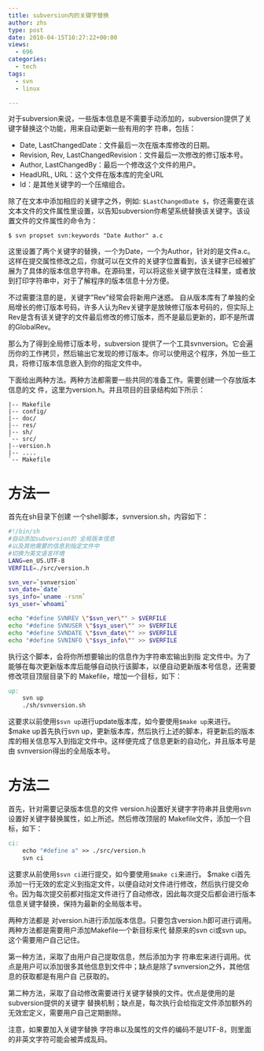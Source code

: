 ```yaml
---
title: subversion内的关键字替换
author: zhs
type: post
date: 2010-04-15T10:27:22+00:00
views:
  - 696
categories:
  - tech
tags:
  - svn
  - linux

---
```


对于subversion来说，一些版本信息是不需要手动添加的，subversion提供了关键字替换这个功能，用来自动更新一些有用的字 符串，包括：

* Date, LastChangedDate：文件最后一次在版本库修改的日期。
* Revision, Rev, LastChangedRevision：文件最后一次修改的修订版本号。
* Author, LastChangedBy：最后一个修改这个文件的用户。
* HeadURL, URL：这个文件在版本库的完全URL
* Id：是其他关键字的一个压缩组合。

除了在文本中添加相应的关键字之外，例如: `$LastChangedDate $`，你还需要在该文本文件的文件属性里设置，以告知subversion你希望系统替换该关键字。该设置文件的文件属性的命令为：

<!--more-->

`$ svn propset svn:keywords "Date Author" a.c`

这里设置了两个关键字的替换，一个为Date，一个为Author，针对的是文件a.c。 这样在提交属性修改之后，你就可以在文件的关键字位置看到，该关键字已经被扩展为了具体的版本信息字符串。在源码里，可以将这些关键字放在注释里，或者放到打印字符串中，对于了解程序的版本信息十分方便。

不过需要注意的是，关键字&#8221;Rev&#8221;经常会将新用户迷惑。 自从版本库有了单独的全局增长的修订版本号码，许多人认为Rev关键字是放映修订版本号码的，但实际上Rev是含有该关键字的文件最后修改的修订版本，而不是最后更新的，即不是所谓的GlobalRev。

那么为了得到全局修订版本号，subversion 提供了一个工具svnversion。它会遍历你的工作拷贝，然后输出它发现的修订版本。你可以使用这个程序，外加一些工具，将修订版本信息嵌入到你的指定文件中。

下面给出两种方法。两种方法都需要一些共同的准备工作。需要创建一个存放版本信息的文 件，这里为version.h。并且项目的目录结构如下所示：

```text
|-- Makefile
|-- config/
|-- doc/
|-- res/
|-- sh/
`-- src/
|--version.h
|-- ....
`-- Makefile
```

# 方法一

首先在sh目录下创建 一个shell脚本，svnversion.sh，内容如下：

```sh
#!/bin/sh
#自动添加subversion的 全局版本信息
#以及其他需要的信息到指定文件中
#切换为英文语言环境
LANG=en_US.UTF-8
VERFILE=./src/version.h

svn_ver=`svnversion`
svn_date=`date`
sys_info=`uname -rsnm`
sys_user=`whoami`

echo "#define SVNREV \"$svn_ver\"" > $VERFILE
echo "#define SVNUSER \"$sys_user\"" >> $VERFILE
echo "#define SVNDATE \"$svn_date\"" >> $VERFILE
echo "#define SVNINFO \"$sys_info\"" >> $VERFILE
```

执行这个脚本，会将你所想要输出的信息作为字符串宏输出到指 定文件中。为了能够在每次更新版本库后能够自动执行该脚本，以便自动更新版本号信息，还需要修改项目顶层目录下的 Makefile，增加一个目标，如下：

```makefile
up:
    svn up
    ./sh/svnversion.sh
```

这要求以前使用`$svn up`进行update版本库，如今要使用`$make up`来进行。 $make up首先执行svn up，更新版本库，然后执行上述的脚本，将更新后的版本库的相关信息写入到指定文件中。这样便完成了信息更新的自动化，并且版本号是由 svnversion得出的全局版本号。

# 方法二

首先，针对需要记录版本信息的文件 version.h设置好关键字字符串并且使用svn设置好关键字替换属性，如上所述。然后修改顶层的 Makefile文件，添加一个目标，如下：

```makefile
ci:
    echo "#define a" >> ./src/version.h
    svn ci
```

这要求从前使用`$svn ci`进行提交，如今要使用`$make ci`来进行。 $make ci首先添加一行无效的宏定义到指定文件，以便自动对文件进行修改，然后执行提交命令。因为每次提交前都对指定文件进行了自动修改，因此每次提交后都会进行版本信息关键字替换，保持为最新的全局版本号。

两种方法都是 对version.h进行添加版本信息。只要包含version.h即可进行调用。两种方法都是需要用户添加Makefile一个新目标来代 替原来的svn ci或svn up。这个需要用户自己记住。

第一种方法，采取了由用户自己提取信息，然后添加为字 符串宏来进行调用。优点是用户可以添加很多其他信息到文件中；缺点是除了svnversion之外，其他信息的获取都是有用户自 己获取的。

第二种方法，采取了自动修改需要进行关键字替换的文件。优点是使用的是subversion提供的关键字 替换机制；缺点是，每次执行会给指定文件添加额外的无效宏定义，需要用户自己定期删除。

注意，如果要加入关键字替换 字符串以及属性的文件的编码不是UTF-8，则里面的非英文字符可能会被弄成乱码。
